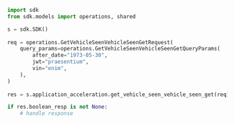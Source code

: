 <!-- Start SDK Example Usage -->
```python
import sdk
from sdk.models import operations, shared

s = sdk.SDK()
    
req = operations.GetVehicleSeenVehicleSeenGetRequest(
    query_params=operations.GetVehicleSeenVehicleSeenGetQueryParams(
        after_date="1973-05-30",
        jwt="praesentium",
        vin="enim",
    ),
)
    
res = s.application_acceleration.get_vehicle_seen_vehicle_seen_get(req)

if res.boolean_resp is not None:
    # handle response
```
<!-- End SDK Example Usage -->